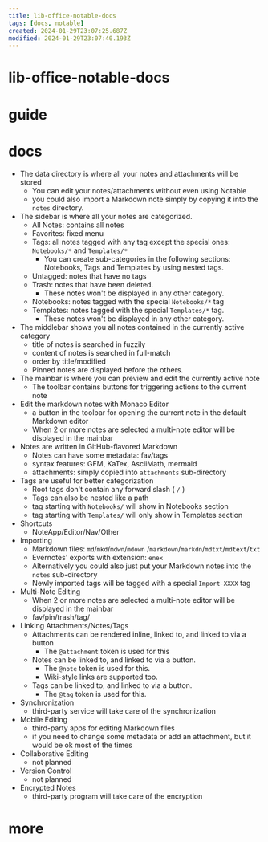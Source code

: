 ```yaml
---
title: lib-office-notable-docs
tags: [docs, notable]
created: 2024-01-29T23:07:25.687Z
modified: 2024-01-29T23:07:40.193Z
---
```


# lib-office-notable-docs

# guide

# docs
- The data directory is where all your notes and attachments will be stored
  - You can edit your notes/attachments without even using Notable
  - you could also import a Markdown note simply by copying it into the `notes` directory.
- The sidebar is where all your notes are categorized.
  - All Notes: contains all notes
  - Favorites: fixed menu    
  - Tags: all notes tagged with any tag except the special ones: `Notebooks/*` and `Templates/*`
      - You can create sub-categories in the following sections: Notebooks, Tags and Templates by using nested tags. 
  - Untagged: notes that have no tags
  - Trash: notes that have been deleted. 
      - These notes won't be displayed in any other category.
  - Notebooks: notes tagged with the special `Notebooks/*` tag
  - Templates: notes tagged with the special `Templates/*` tag. 
      - These notes won't be displayed in any other category.
- The middlebar shows you all notes contained in the currently active category
  - title of notes is searched in fuzzily
  - content of notes is searched in full-match
  - order by title/modified
  - Pinned notes are displayed before the others.
- The mainbar is where you can preview and edit the currently active note
  - The toolbar contains buttons for triggering actions to the current note
- Edit the markdown notes with Monaco Editor
  - a button in the toolbar for opening the current note in the default Markdown editor
  - When 2 or more notes are selected a multi-note editor will be displayed in the mainbar
- Notes are written in GitHub-flavored Markdown
  - Notes can have some metadata: fav/tags
  - syntax features: GFM, KaTex, AsciiMath, mermaid
  - attachments: simply copied into `attachments` sub-directory
- Tags are useful for better categorization
  - Root tags don't contain any forward slash ( `/` )
  - Tags can also be nested like a path
  - tag starting with `Notebooks/` will show in Notebooks section
  - tag starting with `Templates/` will only show in Templates section
- Shortcuts
  - NoteApp/Editor/Nav/Other
- Importing
  - Markdown files: `md`/`mkd`/`mdwn`/`mdown` /`markdown`/`markdn`/`mdtxt`/`mdtext`/`txt`
  - Evernotes' exports with extension: `enex`
  - Alternatively you could also just put your Markdown notes into the `notes` sub-directory 
  - Newly imported tags will be tagged with a special `Import-XXXX` tag
- Multi-Note Editing
  - When 2 or more notes are selected a multi-note editor will be displayed in the mainbar
  - fav/pin/trash/tag/
- Linking Attachments/Notes/Tags
  - Attachments can be rendered inline, linked to, and linked to via a button
      - The `@attachment` token is used for this
  - Notes can be linked to, and linked to via a button. 
      - The `@note` token is used for this. 
      - Wiki-style links are supported too.
  - Tags can be linked to, and linked to via a button. 
      - The `@tag` token is used for this.
- Synchronization
  - third-party service will take care of the synchronization
- Mobile Editing
  - third-party apps for editing Markdown files
  - if you need to change some metadata or add an attachment, but it would be ok most of the times
- Collaborative Editing
  - not planned
- Version Control
  - not planned
- Encrypted Notes
  - third-party program will take care of the encryption
# more
